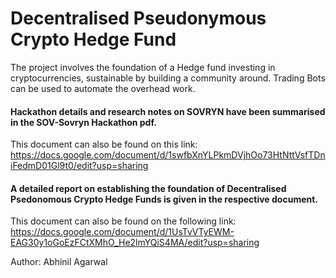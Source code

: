 # Decentralised Pseudonymous Crypto Hedge Fund
The project involves the foundation of a Hedge fund investing in cryptocurrencies, sustainable by building a community around.
Trading Bots can be used to automate the overhead work.

#### Hackathon details and research notes on SOVRYN have been summarised in the SOV-Sovryn Hackathon pdf.
This document can also be found on this link: https://docs.google.com/document/d/1swfbXnYLPkmDVjhOo73HtNttVsfTDniFedmD01Gl9t0/edit?usp=sharing

#### A detailed report on establishing the foundation of Decentralised Psedonomous Crypto Hedge Funds is given in the respective document.
This document can also be found on the following link: https://docs.google.com/document/d/1UsTvVTyEWM-EAG30y1oGoEzFCtXMhO_He2lmYQiS4MA/edit?usp=sharing

Author: Abhinil Agarwal
